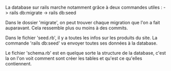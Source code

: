 La database sur rails marche notamment grâce à deux commandes utiles : 
    -> rails db:migrate
    -> rails db:seed

Dans le dossier 'migrate', on peut trouver chaque migration que l'on a fait auparavant. Cela ressemble plus ou moins à des commits. 

Dans le fichier 'seed.rb', il y a toutes les infos sur les produits du site. La commande 'rails db:seed' va envoyer toutes ses données à la database.

Le fichier 'schema.rb' est en quelque sorte la structure de la database, c'est la on l'on voit comment sont créer les tables et qu'est ce qu'elles contiennent.